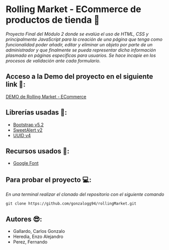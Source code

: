 # Rolling Market - ECommerce de productos de tienda 🛒

*Proyecto Final del Módulo 2 donde se evalúa el uso de HTML, CSS y principalmente JavaScript para la creación de una página que tenga como funcionalidad poder añadir, editar y eliminar un objeto por parte de un administrador y que finalmente se pueda representar dicha información plasmada en páginas específicas para usuarios. Se hace incapie en los procesos de validación ante cada formulario.*

## Acceso a la Demo del proyecto en el siguiente link 👀:

[DEMO de Rolling Market - ECommerce](https://rollingmarket.netlify.app/)

## Librerías usadas 📁:

- [Bootstrap v5.2](https://getbootstrap.com/)
- [SweetAlert v2](https://sweetalert.js.org/guides/)
- [UUID v4](https://www.npmjs.com/package/uuid)

## Recursos usados 📝:

- [Google Font](https://fonts.google.com/knowledge)


## Para probar el proyecto 💻:
*En una terminal realizar el clonado del repositorio con el siguiente comando*

`git clone https://github.com/gonzalogg94/rollingMarket.git` 


## Autores 😎:
- Gallardo, Carlos Gonzalo
- Heredia, Enzo Alejandro
- Perez, Fernando
